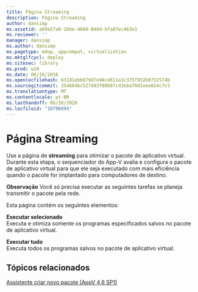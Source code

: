 ```yaml
---
title: Página Streaming
description: Página Streaming
author: dansimp
ms.assetid: a69a57a0-1bbe-4604-840d-bfa87ec463e1
ms.reviewer: ''
manager: dansimp
ms.author: dansimp
ms.pagetype: mdop, appcompat, virtualization
ms.mktglfcycl: deploy
ms.sitesec: library
ms.prod: w10
ms.date: 06/16/2016
ms.openlocfilehash: b3181ebb679d7e94c4611a3c375f932b0752574b
ms.sourcegitcommit: 354664bc527d93f80687cd2eba70d1eea024c7c3
ms.translationtype: MT
ms.contentlocale: pt-BR
ms.lasthandoff: 06/26/2020
ms.locfileid: "10796694"
---
```

# Página Streaming


Use a página de **streaming** para otimizar o pacote de aplicativo virtual. Durante esta etapa, o sequenciador do App-V avalia e configura o pacote de aplicativo virtual para que ele seja executado com mais eficiência quando o pacote for implantado para computadores de destino.

**Observação**  Você só precisa executar as seguintes tarefas se planeja transmitir o pacote pela rede.

 

Esta página contém os seguintes elementos:

<a href="" id="run-selected"></a>**Executar selecionado**  
Executa e otimiza somente os programas especificados salvos no pacote de aplicativo virtual.

<a href="" id="run-all"></a>**Executar tudo**  
Executa todos os programas salvos no pacote de aplicativo virtual.

## Tópicos relacionados


[Assistente criar novo pacote (AppV 4,6 SP1)](create-new-package-wizard---appv-46-sp1-.md)

 

 





